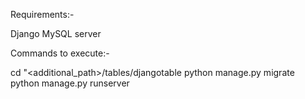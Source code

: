 Requirements:-

Django
MySQL server

Commands to execute:-

cd "<additional_path>/tables/djangotable
python manage.py migrate
python manage.py runserver
